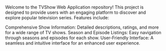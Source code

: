 Welcome to the TVShow Web Application repository! This project is designed to provide users with an engaging platform to discover and explore popular television series. Features include:

Comprehensive Show Information: Detailed descriptions, ratings, and more for a wide range of TV shows.
Season and Episode Listings: Easy navigation through seasons and episodes for each show.
User-Friendly Interface: A seamless and intuitive interface for an enhanced user experience.
